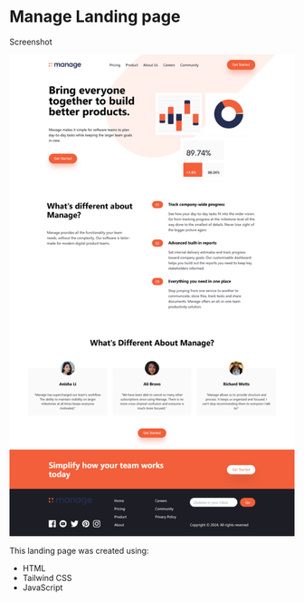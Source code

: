 # Manage Landing page

Screenshot

![](./images/Manage.png)

This landing page was created using:
* HTML
* Tailwind CSS
* JavaScript